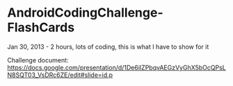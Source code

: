 AndroidCodingChallenge-FlashCards
=================================

Jan 30, 2013 - 2 hours, lots of coding, this is what I have to show for it

Challenge document:
https://docs.google.com/presentation/d/1De6iIZPbqvAEGzVyGhX5bOcQPsLN8SQT03_VsDRc6ZE/edit#slide=id.p
